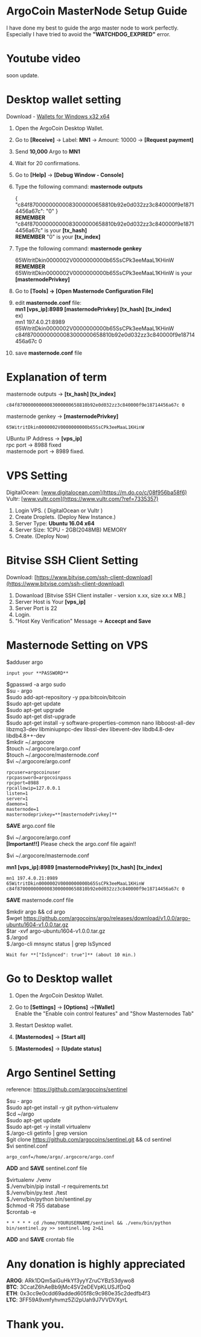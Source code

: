 # ArgoCoin MasterNode Setup Guide

I have done my best to guide the argo master node to work perfectly.  
Especially I have tried to avoid the **"WATCHDOG_EXPIRED"** error.

# Youtube video
soon update.  

# Desktop wallet setting
Download - [Wallets for Windows x32 x64](https://argo.cash/)  
1. Open the ArgoCoin Desktop Wallet. 
2. Go to **[Receive]** -> Label: **MN1** -> Amount: 10000 -> **[Request payment]**  
3. Send **10,000** Argo to **MN1**  
4. Wait for 20 confirmations.  
5. Go to **[Help]** -> **[Debug Window - Console]**  
6. Type the following command: **masternode outputs**  
  
    { "c84f87000000000083000000658810b92e0d032zz3c840000f9e18714456a67c": "0" }      
**REMEMBER** "c84f87000000000083000000658810b92e0d032zz3c840000f9e18714456a67c" is your **[tx_hash]**  
**REMEMBER** "0" is your **[tx_index]**  
  
7. Type the following command: **masternode genkey**  
  
    65WitritDkin0000002V0000000000b65SsCPk3eeMaaL1KHinW      
**REMEMBER** 65WitritDkin0000002V0000000000b65SsCPk3eeMaaL1KHinW is your **[masternodePrivkey]**  
  
8. Go to **[Tools] -> [Open Masternode Configuration File]**  
9. edit **masternode.conf** file:  
  **mn1 [vps_ip]:8989 [masternodePrivkey] [tx_hash] [tx_index]**  
ex)  
    mn1 197.4.0.21:8989 65WitritDkin0000002V0000000000b65SsCPk3eeMaaL1KHinW c84f87000000000083000000658810b92e0d032zz3c840000f9e18714456a67c 0
10. save **masternode.conf** file  

# Explanation of term
masternode outputs -> **[tx_hash] [tx_index]**  
  
    c84f87000000000083000000658810b92e0d032zz3c840000f9e18714456a67c 0
masternode genkey -> **[masternodePrivkey]**  
  
    65WitritDkin0000002V0000000000b65SsCPk3eeMaaL1KHinW
UBuntu IP Address -> **[vps_ip]**  
rpc port -> 8988 fixed  
masternode port -> 8989 fixed.  

# VPS Setting 
DigitalOcean: [www.digitalocean.com](https://m.do.co/c/08f956ba58f6)  
Vultr: [www.vultr.com](https://www.vultr.com/?ref=7335357)  
  
1. Login VPS. ( DigitalOcean or Vultr )  
2. Create Droplets. (Deploy New Instance.)  
3. Server Type: **Ubuntu 16.04 x64**  
4. Server Size: 1CPU - 2GB(2048MB) MEMORY  
5. Create. (Deploy Now)  

# Bitvise SSH Client Setting
Download: [https://www.bitvise.com/ssh-client-download](https://www.bitvise.com/ssh-client-download)  
  
1. Dowanload [Bitvise SSH Client installer - version x.xx, size xx.x MB.]
2. Server Host is Your **[vps_ip]**  
3. Server Port is 22  
4. Login.  
5. "Host Key Verification" Message -> **Accecpt and Save**  

# Masternode Setting on VPS
$adduser argo  
  
    input your **PASSWORD**  
  
$gpasswd -a argo sudo  
$su - argo  
$sudo add-apt-repository -y ppa:bitcoin/bitcoin  
$sudo apt-get update  
$sudo apt-get upgrade  
$sudo apt-get dist-upgrade  
$sudo apt-get install -y software-properties-common nano libboost-all-dev libzmq3-dev libminiupnpc-dev libssl-dev libevent-dev libdb4.8-dev libdb4.8++-dev  
$mkdir ~/.argocore  
$touch ~/.argocore/argo.conf  
$touch ~/.argocore/masternode.conf  
$vi ~/.argocore/argo.conf  
  
    rpcuser=argocoinuser  
    rpcpassword=argocoinpass  
    rpcport=8988  
    rpcallowip=127.0.0.1  
    listen=1  
    server=1  
    daemon=1  
    masternode=1  
    masternodeprivkey=**[masternodePrivkey]**  
  
**SAVE** argo.conf file  
  
  
$vi ~/.argocore/argo.conf  
**[Important!!]** Please check the argo.conf file again!!  
  
$vi ~/.argocore/masternode.conf  
  
**mn1 [vps_ip]:8989 [masternodePrivkey] [tx_hash] [tx_index]**  
  
    mn1 197.4.0.21:8989 65WitritDkin0000002V0000000000b65SsCPk3eeMaaL1KHinW c84f87000000000083000000658810b92e0d032zz3c840000f9e18714456a67c 0
  
**SAVE** masternode.conf file  
  
  
$mkdir argo && cd argo  
$wget https://github.com/argocoins/argo/releases/download/v1.0.0/argo-ubuntu1604-v1.0.0.tar.gz  
$tar -xvf argo-ubuntu1604-v1.0.0.tar.gz  
$./argod  
$./argo-cli mnsync status | grep IsSynced  
  
    Wait for **["IsSynced": true"]** (about 10 min.)  
  
# Go to Desktop wallet  
1. Open the ArgoCoin Desktop Wallet.  
2. Go to **[Settings]** -> **[Options]** ->**[Wallet]**  
Enable the "Enable coin control features" and "Show Masternodes Tab"  
  
3. Restart Desktop wallet.  
4. **[Masternodes]** -> **[Start all]**  
5. **[Masternodes]** -> **[Update status]**  
  
# Argo Sentinel Setting
reference: https://github.com/argocoins/sentinel  
  
$su - argo  
$sudo apt-get install -y git python-virtualenv  
$cd ~/argo  
$sudo apt-get update  
$sudo apt-get -y install virtualenv  
$./argo-cli getinfo | grep version  
$git clone https://github.com/argocoins/sentinel.git && cd sentinel  
$vi sentinel.conf  
  
    argo_conf=/home/argo/.argocore/argo.conf  
  
**ADD** and **SAVE** sentinel.conf file  
  
$virtualenv ./venv  
$./venv/bin/pip install -r requirements.txt  
$./venv/bin/py.test ./test  
$./venv/bin/python bin/sentinel.py  
$chmod -R 755 database  
$crontab -e  
  
    * * * * * cd /home/YOURUSERNAME/sentinel && ./venv/bin/python bin/sentinel.py >> sentinel.log 2>&1 
  
**ADD** and **SAVE** crontab file  
  
# Any donation is highly appreciated
**AROG**: ARk1DQm5aiGuHkYf3yyYZruCYBz53dywo8  
**BTC**: 3CcatZ6hAeBb9jMc4SV2eDEVpKLUSJfDoQ  
**ETH**: 0x3cc9e0cdd69added605f8c9c980e35c2dedfb4f3  
**LTC**: 3FF59A9xmfyhvmz5Zi2pUah9J7VVDVXyrL  
  
  
  
# Thank you.  
